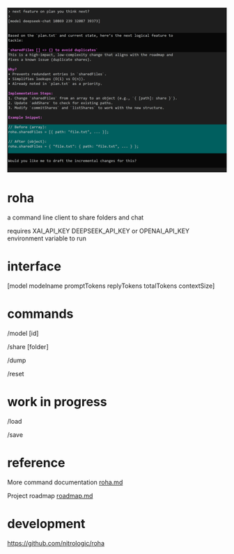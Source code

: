 ![roha session](media/roha3.png)

# roha

a command line client to share folders and chat

requires XAI_API_KEY DEEPSEEK_API_KEY or OPENAI_API_KEY environment variable to run

# interface

[model modelname promptTokens replyTokens totalTokens contextSize]

# commands

/model [id]

/share [folder]

/dump

/reset

# work in progress

/load

/save

# reference

More command documentation [roha.md](roha.md)

Project roadmap [roadmap.md](roadmap.md)

# development

https://github.com/nitrologic/roha
